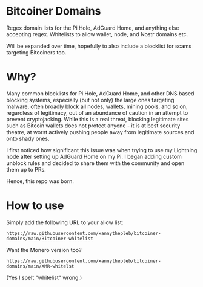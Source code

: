 # Bitcoiner Domains
Regex domain lists for the Pi Hole, AdGuard Home, and anything else accepting regex. Whitelists to allow wallet, node, and Nostr domains etc.

Will be expanded over time, hopefully to also include a blocklist for scams targeting Bitcoiners too.

# Why?

Many common blocklists for Pi Hole, AdGuard Home, and other DNS based blocking systems, especially (but not only) the large ones targeting malware, often broadly block all nodes, wallets, mining pools, and so on, regardless of legitimacy, out of an abundance of caution in an attempt to prevent cryptojacking. While this is a real threat, blocking legitimate sites such as Bitcoin wallets does not protect anyone - it is at best security theatre, at worst actively pushing people away from legitimate sources and onto shady ones.

I first noticed how significant this issue was when trying to use my Lightning node after setting up AdGuard Home on my Pi. I began adding custom unblock rules and decided to share them with the community and open them up to PRs.

Hence, this repo was born.

# How to use

Simply add the following URL to your allow list:

`https://raw.githubusercontent.com/xannythepleb/bitcoiner-domains/main/Bitcoiner-whitelist`

Want the Monero version too?

`https://raw.githubusercontent.com/xannythepleb/bitcoiner-domains/main/XMR-whitelst`

(Yes I spelt "whitelist" wrong.)
